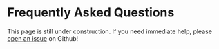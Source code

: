 # Frequently Asked Questions

This page is still under construction. If you need immediate help, please [open an issue](https://github.com/OpenOmics/cell-seek/issues) on Github!


